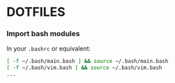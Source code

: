 DOTFILES
========

### Import bash modules

In your `.bashrc` or equivalent:

```bash
[ -f ~/.bash/main.bash ] && source ~/.bash/main.bash
[ -f ~/.bash/vim.bash ] && source ~/.bash/vim.bash
...
```

